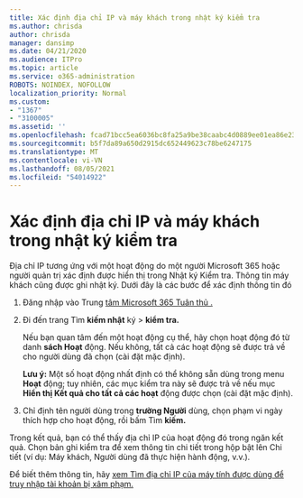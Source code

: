 ```yaml
---
title: Xác định địa chỉ IP và máy khách trong nhật ký kiểm tra
ms.author: chrisda
author: chrisda
manager: dansimp
ms.date: 04/21/2020
ms.audience: ITPro
ms.topic: article
ms.service: o365-administration
ROBOTS: NOINDEX, NOFOLLOW
localization_priority: Normal
ms.custom:
- "1367"
- "3100005"
ms.assetid: ''
ms.openlocfilehash: fcad71bcc5ea6036bc8fa25a9be38caabc4d0889ee01ea86e23065333d5fce0a
ms.sourcegitcommit: b5f7da89a650d2915dc652449623c78be6247175
ms.translationtype: MT
ms.contentlocale: vi-VN
ms.lasthandoff: 08/05/2021
ms.locfileid: "54014922"
---
```

# <a name="identify-ip-address-and-client-in-audit-logs"></a>Xác định địa chỉ IP và máy khách trong nhật ký kiểm tra

Địa chỉ IP tương ứng với một hoạt động do một người Microsoft 365 hoặc người quản trị xác định được hiển thị trong Nhật ký Kiểm tra. Thông tin máy khách cũng được ghi nhật ký. Dưới đây là các bước để xác định thông tin đó

1. Đăng nhập vào Trung [tâm Microsoft 365 Tuân thủ .](https://protection.office.com/)

2. Đi đến trang Tìm **kiếm nhật** ký  >  **kiểm tra.**

   Nếu bạn quan tâm đến một hoạt động cụ thể, hãy chọn hoạt động đó từ danh **sách Hoạt** động. Nếu không, tất cả các hoạt động sẽ được trả về cho người dùng đã chọn (cài đặt mặc định).

   **Lưu ý:** Một số hoạt động nhất định có thể không sẵn dùng trong menu **Hoạt** động; tuy nhiên, các mục kiểm tra này sẽ được trả về nếu mục **Hiển thị Kết quả cho tất cả các hoạt** động được chọn (cài đặt mặc định).

3. Chỉ định tên người dùng trong **trường Người** dùng, chọn phạm vi ngày thích hợp cho hoạt động, rồi bấm Tìm **kiếm.**

Trong kết quả, bạn có thể thấy địa chỉ IP của hoạt động đó trong ngăn kết quả. Chọn bản ghi kiểm tra  để xem thông tin chi tiết trong hộp bật lên Chi tiết (ví dụ: Máy khách, Người dùng đã thực hiện hành động, v.v.).

Để biết thêm thông tin, hãy [xem Tìm địa chỉ IP của máy tính được dùng để truy nhập tài khoản bị xâm phạm.](/microsoft-365/compliance/auditing-troubleshooting-scenarios#find-the-ip-address-of-the-computer-used-to-access-a-compromised-account)
